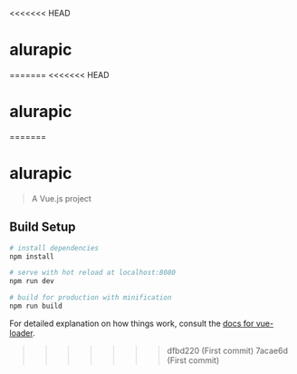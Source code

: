 <<<<<<< HEAD
# alurapic
=======
<<<<<<< HEAD
# alurapic
=======
# alurapic

> A Vue.js project

## Build Setup

``` bash
# install dependencies
npm install

# serve with hot reload at localhost:8080
npm run dev

# build for production with minification
npm run build
```

For detailed explanation on how things work, consult the [docs for vue-loader](http://vuejs.github.io/vue-loader).
>>>>>>> dfbd220 (First commit)
>>>>>>> 7acae6d (First commit)
